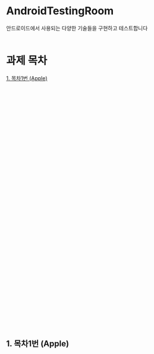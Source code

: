# AndroidTestingRoom
안드로이드에서 사용되는 다양한 기술들을 구현하고 테스트합니다
<br>
<br>
# 과제 목차

[1. 목차1번 (Apple) ](#1-목차1번-apple)

<br>
<br><br>
<br><br>
<br><br>
<br><br>
<br><br>
<br>
<br>
<br><br>
<br><br>
<br><br>
<br><br>
<br><br>
<br><br>
<br><br>
<br><br>
<br><br>
<br><br>
<br><br>
<br>

<br>
<br>

## 1. 목차1번 (Apple)

